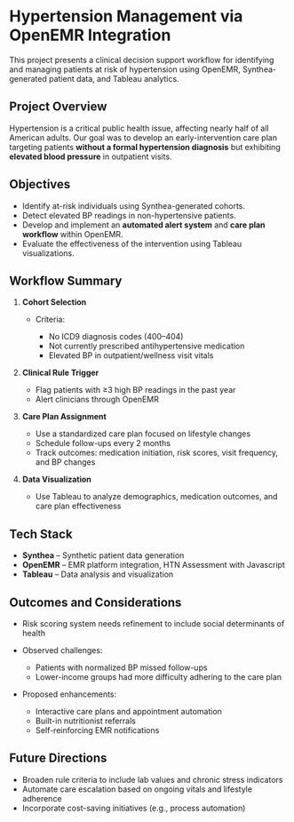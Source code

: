 # Hypertension Management via OpenEMR Integration

This project presents a clinical decision support workflow for identifying and managing patients at risk of hypertension using OpenEMR, Synthea-generated patient data, and Tableau analytics.

## Project Overview

Hypertension is a critical public health issue, affecting nearly half of all American adults. Our goal was to develop an early-intervention care plan targeting patients **without a formal hypertension diagnosis** but exhibiting **elevated blood pressure** in outpatient visits.

## Objectives

* Identify at-risk individuals using Synthea-generated cohorts.
* Detect elevated BP readings in non-hypertensive patients.
* Develop and implement an **automated alert system** and **care plan workflow** within OpenEMR.
* Evaluate the effectiveness of the intervention using Tableau visualizations.

## Workflow Summary

1. **Cohort Selection**

   * Criteria:

     * No ICD9 diagnosis codes (400–404)
     * Not currently prescribed antihypertensive medication
     * Elevated BP in outpatient/wellness visit vitals

2. **Clinical Rule Trigger**

   * Flag patients with ≥3 high BP readings in the past year
   * Alert clinicians through OpenEMR

3. **Care Plan Assignment**

   * Use a standardized care plan focused on lifestyle changes
   * Schedule follow-ups every 2 months
   * Track outcomes: medication initiation, risk scores, visit frequency, and BP changes

4. **Data Visualization**

   * Use Tableau to analyze demographics, medication outcomes, and care plan effectiveness

##  Tech Stack

* **Synthea** – Synthetic patient data generation
* **OpenEMR** – EMR platform integration, HTN Assessment with Javascript 
* **Tableau** – Data analysis and visualization

## Outcomes and Considerations

* Risk scoring system needs refinement to include social determinants of health
* Observed challenges:

  * Patients with normalized BP missed follow-ups
  * Lower-income groups had more difficulty adhering to the care plan
* Proposed enhancements:

  * Interactive care plans and appointment automation
  * Built-in nutritionist referrals
  * Self-reinforcing EMR notifications

## Future Directions

* Broaden rule criteria to include lab values and chronic stress indicators
* Automate care escalation based on ongoing vitals and lifestyle adherence
* Incorporate cost-saving initiatives (e.g., process automation)
